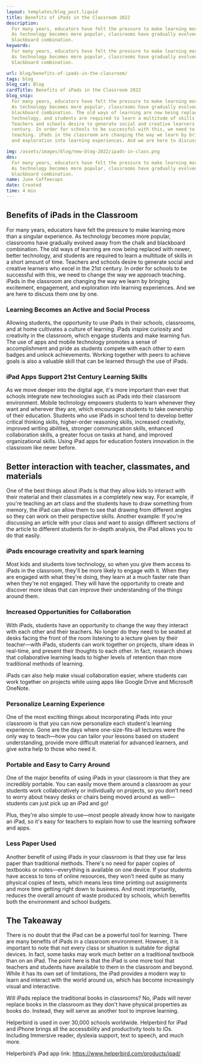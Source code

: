 ```yaml
---
layout: templates/blog_post.liquid
title: Benefits of iPads in the Classroom 2022
description:
  For many years, educators have felt the pressure to make learning more than a singular experience.
  As technology becomes more popular, classrooms have gradually evolved away from the chalk and
  blackboard combination.
keywords:
  For many years, educators have felt the pressure to make learning more than a singular experience.
  As technology becomes more popular, classrooms have gradually evolved away from the chalk and
  blackboard combination.

url: blog/benefits-of-ipads-in-the-classroom/
tags: blog
blog_cat: Blog
cardTitle: Benefits of iPads in the Classroom 2022
blog_snip:
  For many years, educators have felt the pressure to make learning more than a singular experience.
  As technology becomes more popular, classrooms have gradually evolved away from the chalk and
  blackboard combination. The old ways of learning are now being replaced with newer, better
  technology, and students are required to learn a multitude of skills in a short amount of time.
  Teachers and schools desire to generate social and creative learners who excel in the 21st
  century. In order for schools to be successful with this, we need to change the way we approach
  teaching. iPads in the classroom are changing the way we learn by bringing excitement, engagement,
  and exploration into learning experiences. And we are here to discuss them one by one.

img: /assets/images/blog/new-blog-2022/ipads-in-class.png
des:
  For many years, educators have felt the pressure to make learning more than a singular experience.
  As technology becomes more popular, classrooms have gradually evolved away from the chalk and
  blackboard combination.
name: June Coffeecups
date: Created
time: 4 min
---
```


## Benefits of iPads in the Classroom

For many years, educators have felt the pressure to make learning more than a singular experience.
As technology becomes more popular, classrooms have gradually evolved away from the chalk and
blackboard combination. The old ways of learning are now being replaced with newer, better
technology, and students are required to learn a multitude of skills in a short amount of time.
Teachers and schools desire to generate social and creative learners who excel in the 21st century.
In order for schools to be successful with this, we need to change the way we approach teaching.
iPads in the classroom are changing the way we learn by bringing excitement, engagement, and
exploration into learning experiences. And we are here to discuss them one by one.

### Learning Becomes an Active and Social Process

Allowing students, the opportunity to use iPads in their schools, classrooms, and at home cultivates
a culture of learning. iPads inspire curiosity and creativity in the classroom, which engage
students and make learning fun. The use of apps and mobile technology promotes a sense of
accomplishment and pride as students compete with each other to earn badges and unlock achievements.
Working together with peers to achieve goals is also a valuable skill that can be learned through
the use of iPads.

### iPad Apps Support 21st Century Learning Skills

As we move deeper into the digital age, it's more important than ever that schools integrate new
technologies such as iPads into their classroom environment. Mobile technology empowers students to
learn whenever they want and wherever they are, which encourages students to take ownership of their
education. Students who use iPads in school tend to develop better critical thinking skills,
higher-order reasoning skills, increased creativity, improved writing abilities, stronger
communication skills, enhanced collaboration skills, a greater focus on tasks at hand, and improved
organizational skills. Using iPad apps for education fosters innovation in the classroom like never
before.

## Better interaction with teacher, classmates, and materials

One of the best things about iPads is that they allow kids to interact with their material and their
classmates in a completely new way. For example, if you're teaching an art class and the students
have to draw something from memory, the iPad can allow them to see that drawing from different
angles so they can work on their perspective skills. Another example: If you're discussing an
article with your class and want to assign different sections of the article to different students
for in-depth analysis, the iPad allows you to do that easily.

### iPads encourage creativity and spark learning

Most kids and students love technology, so when you give them access to iPads in the classroom,
they'll be more likely to engage with it. When they are engaged with what they're doing, they learn
at a much faster rate than when they're not engaged. They will have the opportunity to create and
discover more ideas that can improve their understanding of the things around them.

### Increased Opportunities for Collaboration

With iPads, students have an opportunity to change the way they interact with each other and their
teachers. No longer do they need to be seated at desks facing the front of the room listening to a
lecture given by their teacher—with iPads, students can work together on projects, share ideas in
real-time, and present their thoughts to each other. In fact, research shows that collaborative
learning leads to higher levels of retention than more traditional methods of learning.

iPads can also help make visual collaboration easier, where students can work together on projects
while using apps like Google Drive and Microsoft OneNote.

### Personalize Learning Experience

One of the most exciting things about incorporating iPads into your classroom is that you can now
personalize each student's learning experience. Gone are the days where one-size-fits-all lectures
were the only way to teach—how you can tailor your lessons based on student understanding, provide
more difficult material for advanced learners, and give extra help to those who need it.

### Portable and Easy to Carry Around

One of the major benefits of using iPads in your classroom is that they are incredibly portable. You
can easily move them around a classroom as your students work collaboratively or individually on
projects, so you don't need to worry about heavy desks or chairs being moved around as well—students
can just pick up an iPad and go!

Plus, they're also simple to use—most people already know how to navigate an iPad, so it's easy for
teachers to explain how to use the learning software and apps.

### Less Paper Used

Another benefit of using iPads in your classroom is that they use far less paper than traditional
methods. There's no need for paper copies of textbooks or notes—everything is available on one
device. If your students have access to tons of online resources, they won't need quite as many
physical copies of texts, which means less time printing out assignments and more time getting right
down to business. And most importantly, reduces the overall amount of waste produced by schools,
which benefits both the environment and school budgets.

## The Takeaway

There is no doubt that the iPad can be a powerful tool for learning. There are many benefits of
iPads in a classroom environment. However, it is important to note that not every class or situation
is suitable for digital devices. In fact, some tasks may work much better on a traditional textbook
than on an iPad. The point here is that the iPad is one more tool that teachers and students have
available to them in the classroom and beyond. While it has its own set of limitations, the iPad
provides a modern way to learn and interact with the world around us, which has become increasingly
visual and interactive.

Will iPads replace the traditional books in classrooms? No, iPads will never replace books in the
classroom as they don't have physical properties as books do. Instead, they will serve as another
tool to improve learning.

Helperbird is used in over 30,000 schools worldwide. Helperbird for iPad and iPhone brings all the
accessibility and productivity tools to iOs. Including Immersive reader, dyslexia support, text to
speech, and much more.

Helperbird’s iPad app link: https://www.helperbird.com/products/ipad/
